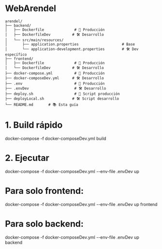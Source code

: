 # WebArendel

```
arendel/
├── backend/
│   ├── Dockerfile              # 🚀 Producción
│   ├── DockerfileDev          # 🛠️ Desarrollo
│   └── src/main/resources/
│       ├── application.properties                    # Base
│       └── application-development.properties        # 🛠️ Dev específico
├── frontend/
│   ├── Dockerfile              # 🚀 Producción  
│   └── DockerfileDev          # 🛠️ Desarrollo
├── docker-compose.yml          # 🚀 Producción
├── docker-composeDev.yml      # 🛠️ Desarrollo
├── .env                        # 🚀 Producción
├── .envDev                     # 🛠️ Desarrollo
├── deploy.sh                   # 🚀 Script producción
├── deployLocal.sh             # 🛠️ Script desarrollo
└── README.md       # 📚 Esta guía
```
# 1. Build rápido
docker-compose -f docker-composeDev.yml build

# 2. Ejecutar
docker-compose -f docker-composeDev.yml --env-file .envDev up

# Para solo frontend:
docker-compose -f docker-composeDev.yml --env-file .envDev up frontend

# Para solo backend:
docker-compose -f docker-composeDev.yml --env-file .envDev up backend